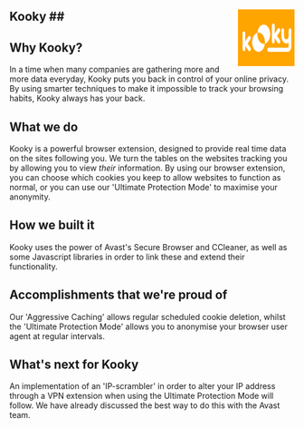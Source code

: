 ## Kooky ## <img align="right" width="100" height="100" src="https://raw.githubusercontent.com/hiralradia/kooky/master/kookyicon.png">

## Why Kooky?

In a time when many companies are gathering more and more data everyday, Kooky puts you back in control of your online privacy. By using smarter techniques to make it impossible to track your browsing habits, Kooky always has your back.

## What we do

Kooky is a powerful browser extension, designed to provide real time data on the sites following you. We turn the tables on the websites tracking you by allowing you to view _their_ information. By using our browser extension, you can choose which cookies you keep to allow websites to function as normal, or you can use our 'Ultimate Protection Mode' to maximise your anonymity.

## How we built it

Kooky uses the power of Avast's Secure Browser and CCleaner, as well as some Javascript libraries in order to link these and extend their functionality.

## Accomplishments that we're proud of

Our 'Aggressive Caching' allows regular scheduled cookie deletion, whilst the 'Ultimate Protection Mode' allows you to anonymise your browser user agent at regular intervals.

## What's next for Kooky

An implementation of an 'IP-scrambler' in order to alter your IP address through a VPN extension when using the Ultimate Protection Mode will follow. We have already discussed the best way to do this with the Avast team.
